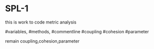 # SPL-1

this is work to code metric analysis


#variables,
#methods,
#commentline
#coupling
#cohesion
#parameter

remain coupling,cohesion,parameter

